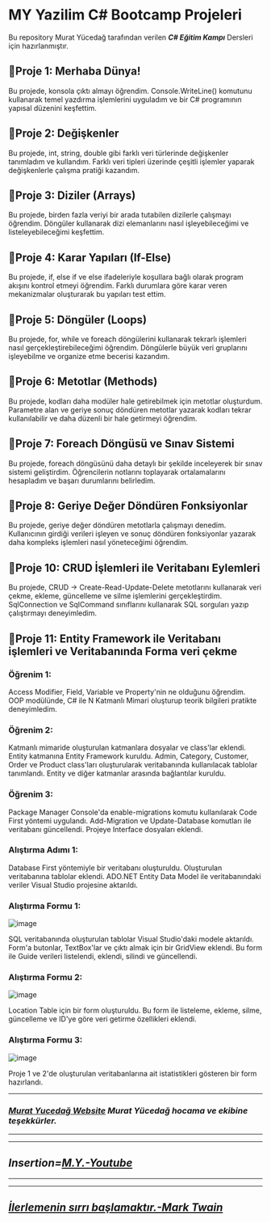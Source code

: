 # MY Yazilim C# Bootcamp Projeleri

Bu repository Murat Yücedağ tarafından verilen ***C# Eğitim Kampı*** Dersleri için hazırlanmıştır.

## 📎Proje 1: Merhaba Dünya!
Bu projede, konsola çıktı almayı öğrendim. Console.WriteLine() komutunu kullanarak temel yazdırma işlemlerini uyguladım ve bir C# programının yapısal düzenini keşfettim. 

## 📎Proje 2: Değişkenler
Bu projede, int, string, double gibi farklı veri türlerinde değişkenler tanımladım ve kullandım. Farklı veri tipleri üzerinde çeşitli işlemler yaparak değişkenlerle çalışma pratiği kazandım. 

## 📎Proje 3: Diziler (Arrays)
Bu projede, birden fazla veriyi bir arada tutabilen dizilerle çalışmayı öğrendim. Döngüler kullanarak dizi elemanlarını nasıl işleyebileceğimi ve listeleyebileceğimi keşfettim. 

## 📎Proje 4: Karar Yapıları (If-Else)
Bu projede, if, else if ve else ifadeleriyle koşullara bağlı olarak program akışını kontrol etmeyi öğrendim. Farklı durumlara göre karar veren mekanizmalar oluşturarak bu yapıları test ettim. 

## 📎Proje 5: Döngüler (Loops)
Bu projede, for, while ve foreach döngülerini kullanarak tekrarlı işlemleri nasıl gerçekleştirebileceğimi öğrendim. Döngülerle büyük veri gruplarını işleyebilme ve organize etme becerisi kazandım. 

## 📎Proje 6: Metotlar (Methods)
Bu projede, kodları daha modüler hale getirebilmek için metotlar oluşturdum. Parametre alan ve geriye sonuç döndüren metotlar yazarak kodları tekrar kullanılabilir ve daha düzenli bir hale getirmeyi öğrendim. 

## 📎Proje 7: Foreach Döngüsü ve Sınav Sistemi
Bu projede, foreach döngüsünü daha detaylı bir şekilde inceleyerek bir sınav sistemi geliştirdim. Öğrencilerin notlarını toplayarak ortalamalarını hesapladım ve başarı durumlarını belirledim. 

## 📎Proje 8: Geriye Değer Döndüren Fonksiyonlar
Bu projede, geriye değer döndüren metotlarla çalışmayı denedim. Kullanıcının girdiği verileri işleyen ve sonuç döndüren fonksiyonlar yazarak daha kompleks işlemleri nasıl yöneteceğimi öğrendim. 

## 📎Proje 10: CRUD İşlemleri ile Veritabanı Eylemleri
Bu projede, CRUD -> Create-Read-Update-Delete metotlarını kullanarak veri çekme, ekleme, güncelleme ve silme işlemlerini gerçekleştirdim. SqlConnection ve SqlCommand sınıflarını kullanarak SQL sorguları yazıp çalıştırmayı deneyimledim.  

## 📎Proje 11: Entity Framework ile Veritabanı işlemleri ve Veritabanında Forma veri çekme

### Öğrenim 1:
Access Modifier, Field, Variable ve Property'nin ne olduğunu öğrendim.
OOP modülünde, C# ile N Katmanlı Mimari oluşturup teorik bilgileri pratikte deneyimledim.
### Öğrenim 2:
Katmanlı mimaride oluşturulan katmanlara dosyalar ve class'lar eklendi.
Entity katmanına Entity Framework kuruldu.
Admin, Category, Customer, Order ve Product class'ları oluşturularak veritabanında kullanılacak tablolar tanımlandı.
Entity ve diğer katmanlar arasında bağlantılar kuruldu.
### Öğrenim 3:
Package Manager Console'da enable-migrations komutu kullanılarak Code First yöntemi uygulandı.
Add-Migration ve Update-Database komutları ile veritabanı güncellendi.
Projeye Interface dosyaları eklendi.

### Alıştırma Adımı 1:
Database First yöntemiyle bir veritabanı oluşturuldu.
Oluşturulan veritabanına tablolar eklendi.
ADO.NET Entity Data Model ile veritabanındaki veriler Visual Studio projesine aktarıldı.

### Alıştırma Formu 1:
![image](https://private-user-images.githubusercontent.com/117370692/390901788-51a6e2ee-59fc-4541-b8bf-6edc8b764935.png?jwt=eyJhbGciOiJIUzI1NiIsInR5cCI6IkpXVCJ9.eyJpc3MiOiJnaXRodWIuY29tIiwiYXVkIjoicmF3LmdpdGh1YnVzZXJjb250ZW50LmNvbSIsImtleSI6ImtleTUiLCJleHAiOjE3MzI4MjY1MzQsIm5iZiI6MTczMjgyNjIzNCwicGF0aCI6Ii8xMTczNzA2OTIvMzkwOTAxNzg4LTUxYTZlMmVlLTU5ZmMtNDU0MS1iOGJmLTZlZGM4Yjc2NDkzNS5wbmc_WC1BbXotQWxnb3JpdGhtPUFXUzQtSE1BQy1TSEEyNTYmWC1BbXotQ3JlZGVudGlhbD1BS0lBVkNPRFlMU0E1M1BRSzRaQSUyRjIwMjQxMTI4JTJGdXMtZWFzdC0xJTJGczMlMkZhd3M0X3JlcXVlc3QmWC1BbXotRGF0ZT0yMDI0MTEyOFQyMDM3MTRaJlgtQW16LUV4cGlyZXM9MzAwJlgtQW16LVNpZ25hdHVyZT02OWNmNmFhMzYxZjg0YjAzNjE2MTdiMWEwZWQyNjI3ZGZhMDJhMWYyYTgwMmVmZGQ5YTRmZjBlNGU1ZjI0ZGI5JlgtQW16LVNpZ25lZEhlYWRlcnM9aG9zdCJ9.by0379a0tJB5dRwI3MPGotnyBVOs0KFZgYbnbIhSC60)

SQL veritabanında oluşturulan tablolar Visual Studio'daki modele aktarıldı.
Form'a butonlar, TextBox'lar ve çıktı almak için bir GridView eklendi.
Bu form ile Guide verileri listelendi, eklendi, silindi ve güncellendi.

### Alıştırma Formu 2:
![image](https://private-user-images.githubusercontent.com/117370692/390901790-4765bfb2-cd19-4c01-8d50-20347e98da4c.png?jwt=eyJhbGciOiJIUzI1NiIsInR5cCI6IkpXVCJ9.eyJpc3MiOiJnaXRodWIuY29tIiwiYXVkIjoicmF3LmdpdGh1YnVzZXJjb250ZW50LmNvbSIsImtleSI6ImtleTUiLCJleHAiOjE3MzI4MjY1MzQsIm5iZiI6MTczMjgyNjIzNCwicGF0aCI6Ii8xMTczNzA2OTIvMzkwOTAxNzkwLTQ3NjViZmIyLWNkMTktNGMwMS04ZDUwLTIwMzQ3ZTk4ZGE0Yy5wbmc_WC1BbXotQWxnb3JpdGhtPUFXUzQtSE1BQy1TSEEyNTYmWC1BbXotQ3JlZGVudGlhbD1BS0lBVkNPRFlMU0E1M1BRSzRaQSUyRjIwMjQxMTI4JTJGdXMtZWFzdC0xJTJGczMlMkZhd3M0X3JlcXVlc3QmWC1BbXotRGF0ZT0yMDI0MTEyOFQyMDM3MTRaJlgtQW16LUV4cGlyZXM9MzAwJlgtQW16LVNpZ25hdHVyZT1hMWFlNjYyMDMwYTZjZjZhMWUyOTdhNGUyYjRkN2IwOWQ4YTBmNDc1NjQxNGQ1YjhkODJkZTM4MDdmMGNjY2U3JlgtQW16LVNpZ25lZEhlYWRlcnM9aG9zdCJ9.9AiOh6XGZqgc-MIkYnvIP_z8N_oJDO_b8hbNTqX4kA8)

Location Table için bir form oluşturuldu.
Bu form ile listeleme, ekleme, silme, güncelleme ve ID'ye göre veri getirme özellikleri eklendi.

### Alıştırma Formu 3:
![image](https://private-user-images.githubusercontent.com/117370692/390901792-b066c0d1-ca92-4eda-933e-d506ec5e7d85.png?jwt=eyJhbGciOiJIUzI1NiIsInR5cCI6IkpXVCJ9.eyJpc3MiOiJnaXRodWIuY29tIiwiYXVkIjoicmF3LmdpdGh1YnVzZXJjb250ZW50LmNvbSIsImtleSI6ImtleTUiLCJleHAiOjE3MzI4MjY1MzQsIm5iZiI6MTczMjgyNjIzNCwicGF0aCI6Ii8xMTczNzA2OTIvMzkwOTAxNzkyLWIwNjZjMGQxLWNhOTItNGVkYS05MzNlLWQ1MDZlYzVlN2Q4NS5wbmc_WC1BbXotQWxnb3JpdGhtPUFXUzQtSE1BQy1TSEEyNTYmWC1BbXotQ3JlZGVudGlhbD1BS0lBVkNPRFlMU0E1M1BRSzRaQSUyRjIwMjQxMTI4JTJGdXMtZWFzdC0xJTJGczMlMkZhd3M0X3JlcXVlc3QmWC1BbXotRGF0ZT0yMDI0MTEyOFQyMDM3MTRaJlgtQW16LUV4cGlyZXM9MzAwJlgtQW16LVNpZ25hdHVyZT05YjUxNjI4MmU4ZDFkNmVlYmQ4YmU5M2JiY2QzOWY0MDI0MjllMDBhZmNkODU3N2MwMzQ5OGMzMjQ5NmZjNDE1JlgtQW16LVNpZ25lZEhlYWRlcnM9aG9zdCJ9.N-2cfqrJKsWOH3pMG89S8vU1NUwlremVvSKhwiH5RsQ)

Proje 1 ve 2'de oluşturulan veritabanlarına ait istatistikleri gösteren bir form hazırlandı.


---
### ***[Murat Yucedağ Website](https://muratyucedag.com/) Murat Yücedağ hocama ve ekibine teşekkürler.***
---
---
## ***Insertion=[**M.Y.-Youtube**](https://www.youtube.com/@MurattYucedag)***
---
---
## ***[İlerlemenin sırrı başlamaktır.-Mark Twain](https://en.wikipedia.org/wiki/Mark_Twain)*** ##
